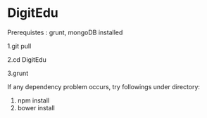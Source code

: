 DigitEdu
========

Prerequistes : grunt, mongoDB installed

1.git pull

2.cd DigitEdu

3.grunt

If any dependency problem occurs, try followings under directory: 

1. npm install
2. bower install
